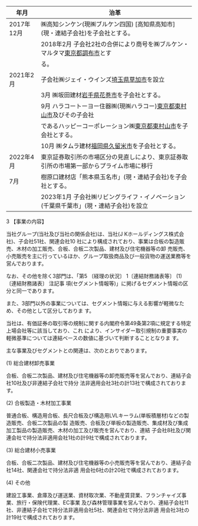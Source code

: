 | 年月       | 治革                                                    |
|----------|-------------------------------------------------------|
| 2017年12月 | ㈱高知シンケン(現㈱ブルケン四国) [高知県高知市] (現・連結子会社)を子会社とする。          |
|          | 2018年2月   子会社2社の合併により商号を㈱ブルケン・マルタマ[東京都調布市](現・連結子会社)とす |
|          | る。                                                    |
| 2021年2月  | 子会社㈱ジェイ・ウインズ[埼玉県草加市](現・連結子会社)を設立                      |
|          | 3月   ㈱坂田建材[岩手県花巻市](現・連結子会社)を子会社とする。                   |
|          | 9月   ハラコートーヨー住器㈱(現㈱ハラコー)[東京都東村山市](現・連結子会社)及びその子会社     |
|          | であるハッピーコーポレーション㈱[東京都東村山市](現・連結子会社)を子会社とする。            |
|          | 10月   ㈱タムラ建材[福岡県久留米市](現・連結子会社)を子会社とする。                |
| 2022年4月  | 東京証券取引所の市場区分の見直しにより、東京証券取引所の市場第一部からプライム市場に移行          |
| 7月       | 樹原口建材店「熊本県玉名市」(現・連結子会社)を子会社とする。                       |
|          | 2023年1月   子会社㈱リビングライフ・イノベーション(千葉県千葉市」(現・連結子会社)を設立     |

3 【事業の内容】

当社グループ(当社及び当社の関係会社)は、当社(J Kホールディングス株式会社)、子会社51社、関連会社10 社により構成されており、事業は合板の製造販売、木材の加工販売、合板、合板二次製品、建材及び住宅機器等の卸 売販売、小売販売を主に行っているほか、グループ取扱商品及び一般貨物の運送業務等を営んでおります。

なお、その他を除く3部門は、「第5 〔経理の状況〕 1〔連結財務諸表等〕 (1)〔連結財務諸表〕 注記事 項(セグメント情報等)」に掲げるセグメント情報の区分と同一であります。

また、3部門以外の事業については、セグメント情報に与える影響が軽微なため、その他として区分しておりま す。

当社は、有価証券の取引等の規制に関する内閣府令第49条第2項に規定する特定上場会社等に該当しており、これ により、インサイダー取引規制の重要事実の軽微基準については連結ベースの数値に基づいて判断することとなりま す。

主な事業及びセグメントとの関連は、次のとおりであります。

(1) 総合建材卸売事業

合板、合板二次製品、建材及び住宅機器等の卸売販売等を営んでおり、連結子会社10社及び非連結子会社で持分 法非適用会社3社の計13社で構成されております。

(2) 合板製造・木材加工事業

普通合板、構造用合板、長尺合板及び構造用LVLキーラム(単板積層材)などの製造販売、合板二次製品の製 造販売、合板及び単板の製造販売、集成材及び集成加工製品の製造販売、木材の加工及び販売を営んでおり、連結 子会社8社及び関連会社で持分法非適用会社1社の計9社で構成されております。

(3) 総合建材小売事業

合板、合板二次製品、建材及び住宅機器等の小売販売等を営んでおり、連結子会社14社、関連会社で持分法非適 用会社6社の計20社で構成されております。

(4) その他

建設工事業、倉庫及び運送業、資材取次業、不動産賃貸業、フランチャイズ事業、旅行・保険代理業、EC事業 及び森林管理事業を営んでおり、連結子会社11社、非連結子会社で持分法非適用会社5社、関連会社で持分法非適 用会社3社の計19社で構成されております。